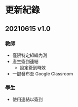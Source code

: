 # 更新紀錄

## 20210615 v1.0

### 教師

* 僅限特定組織內測
* 產生簽到連結
    * 設定簽到時效
* 一鍵發布至 Google Classroom

### 學生

* 使用連結以簽到
